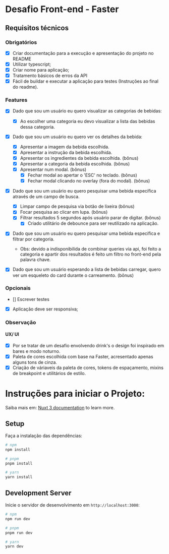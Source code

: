 # Desafio Front-end - Faster

## Requisitos técnicos

### Obrigatórios

- [x] Criar documentação para a execução e apresentação do projeto no README
- [x] Utilizar typescript;
- [x] Criar nome para aplicação;
- [x] Tratamento básicos de erros da API
- [x] Fácil de buildar e executar a aplicação para testes (Instruções ao final do readme).

### Features

- [x] Dado que sou um usuário eu quero visualizar as categorias de bebidas:
    - [x] Ao escolher uma categoria eu devo visualizar a lista das bebidas dessa categoria.

- [x] Dado que sou um usuário eu quero ver os detalhes da bebida: 
  - [x] Apresentar a imagem da bebida escolhida.
  - [x] Apresentar a instrução da bebida escolhida.
  - [x] Apresentar os ingredientes da bebida escolhida. (bônus) 
  - [x] Apresentar a categoria da bebida escolhida. (bônus)
  - [x] Apresentar num modal. (bônus)
    - [x] Fechar modal ao apertar o 'ESC' no teclado. (bônus)
    - [x] Fechar modal clicando no overlay (fora do modal). (bônus)

- [x] Dado que sou um usuário eu quero pesquisar uma bebida específica através de um campo de busca.
  - [x] Limpar campo de pesquisa via botão de lixeira (bônus)
  - [x] Focar pesquisa ao clicar em lupa. (bônus)
  - [x] Filtrar resultados 5 segundos após usuário parar de digitar. (bônus)
    - [x] Criado utilitário de debounce para ser reutilizado na aplicação.  

- [x] Dado que sou um usuário eu quero pesquisar uma bebida específica e filtrar por categoria.
  - Obs: devido a indisponibilida de combinar queries via api, foi feito a categoria e apartir dos resultados é feito um filtro no front-end pela palavra chave.
     
- [x] Dado que sou um usuário esperando a lista de bebidas carregar, quero ver um esqueleto do card durante o carreamento. (bônus)

### Opcionais
- [] Escrever testes
- [x] Aplicação deve ser responsiva;

### Observação
#### UX/ UI
- [x] Por se tratar de um desafio envolvendo drink's o design foi inspirado em bares e modo noturno.  
- [x] Paleta de cores escolhida com base na Faster, acresentado apenas alguns tons de cinza.
- [x] Criação de váriaveis da paleta de cores, tokens de espaçamento, mixins de breakpoint e utilitários de estilo.

# Instruções para iniciar o Projeto:
Saiba mais em: [Nuxt 3 documentation](https://nuxt.com/docs/getting-started/introduction) to learn more.

## Setup

Faça a instalação das dependências:

```bash
# npm
npm install

# pnpm
pnpm install

# yarn
yarn install
```

## Development Server

Inicie o servidor de desenvolvimento em `http://localhost:3000`:

```bash
# npm
npm run dev

# pnpm
pnpm run dev

# yarn
yarn dev
```

